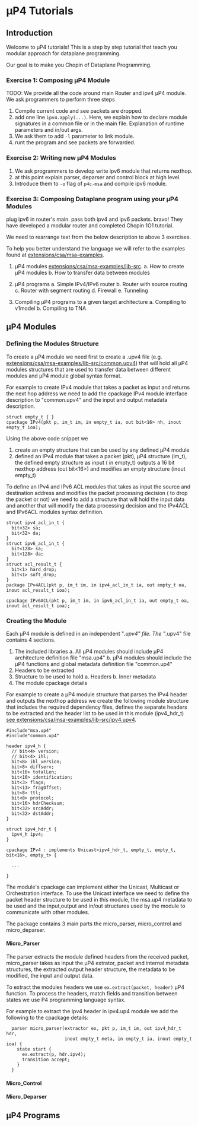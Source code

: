 # μP4 Tutorials

## Introduction 
Welcome to μP4 tutorials! This is a step by step tutorial that teach you modular approach for dataplane programming.

Our goal is to make you Chopin of Dataplane Programming.

### Exercise 1: Composing μP4 Module
TODO: 
We provide all the code around main Router and  ipv4 μP4 module.
We ask programmers to perform three steps
1. Compile current code and see packets are dropped.
2. add one line `ipv4.apply(...)`. Here, we explain how to declare module signatures in a common file or in the main file.
   Explanation of runtime parameters and in/out args.
3. We ask them to add `-l` parameter to link module. 
4. runt the program and see packets are forwarded.

### Exercise 2: Writing new μP4 Modules
1. We ask programmers to develop write ipv6 module that returns  nexthop.
2. at this point explain parser, deparser and control block at high level.
3. Introduce them to `-o` flag of `p4c-msa` and compile ipv6 module.

### Exercise 3: Composing Dataplane program using your μP4 Modules
plug ipv6 in router's main.
pass both ipv4 and ipv6 packets.
bravo! They have developed a modular router and completed Chopin 1O1 tutorial.

We need to rearrange text from the below description to above 3 exercises.





To help you better understand the language we will refer to the examples found at [extensions/csa/msa-examples](https://github.com/cornell-netlab/MicroP4/tree/master/extensions/csa/msa-examples).


  1. μP4 modules [extensions/csa/msa-examples/lib-src](https://github.com/cornell-netlab/MicroP4/tree/master/extensions/csa/msa-examples/lib-src).
     a. How to create μP4 modules 
     b. How to transfer data between modules 

  2. μP4 programs 
     a. Simple IPv4/IPv6 router 
     b. Router with source routing
     c. Router with segment routing 
     d. Firewall 
     e. Tunneling 

  3. Compiling μP4 programs to a given target architecture 
     a. Compiling to v1model 
     b. Compiling to TNA 
     
     
## μP4 Modules

### Defining the Modules Structure 

To create a μP4 module we need first to create a .upv4 file (e.g.  [extensions/csa/msa-examples/lib-src/common.upv4](https://github.com/cornell-netlab/MicroP4/tree/master/extensions/csa/msa-examples/lib-src/comomn.upv4)) that will hold all μP4 modules structures that are used to transfer data between different modules and μP4 module global syntax format. 

For example to create IPv4 module that takes a packet as input and returns the next hop address we need to add the cpackage IPv4 module interface description to "common.upv4" and the input and output metadata description.

```
struct empty_t { }
cpackage IPv4(pkt p, im_t im, in empty_t ia, out bit<16> nh, inout empty_t ioa);
```

Using the above code snippet we 

  1. create an empty structure that can be used by any defined μP4 module
  2. defined an IPv4 module that takes a packet (pkt), μP4 structure (im_t), the defined empty structure as input ( in empty_t) outputs a 16 bit nexthop address (out bit<16>) and modifies an empty structure (inout empty_t) 

To define an IPv4 and IPv6 ACL modules that takes as input the source and destination address and modifies the packet processing decision ( to drop the packet or not) we need to add a structure that will hold the input data and another that will modify the data processing decision and the IPv4ACL and IPv6ACL modules syntax definition. 

```
struct ipv4_acl_in_t {
  bit<32> sa;
  bit<32> da;
} 
struct ipv6_acl_in_t {
  bit<128> sa;
  bit<128> da;
}
struct acl_result_t {
  bit<1> hard_drop;
  bit<1> soft_drop;
}
package IPv4ACL(pkt p, im_t im, in ipv4_acl_in_t ia, out empty_t oa, inout acl_result_t ioa);

cpackage IPv6ACL(pkt p, im_t im, in ipv6_acl_in_t ia, out empty_t oa, inout acl_result_t ioa);
```


### Creating the Module

Each μP4 module is defined in an independent "*.upv4" file. The "*.upv4" file contains 4 sections. 
   1. The included libraries 
     a. All μP4 modules should include μP4 architecture definition file "msa.up4" 
     b. μP4 modules should include the μP4 functions and global metadata definition file "common.up4"
   2. Headers to be extracted 
   3. Structure to be used to hold 
     a. Headers 
     b. Inner metadata 
   4. The module cpackage details

For example to create a μP4 module structure that parses the IPv4 header and outputs the nexthop address we create the following module structure that includes the required dependency files, defines the separate headers to be extracted and the header list to be used in this module (ipv4_hdr_t) [see extensions/csa/msa-examples/lib-src/ipv4.upv4](https://github.com/cornell-netlab/MicroP4/tree/master/extensions/csa/msa-examples/lib-src/ipv4.upv4). 
```
#include"msa.up4"
#include"common.up4"

header ipv4_h {
  // bit<4> version;
  // bit<4> ihl;
  bit<8> ihl_version;
  bit<8> diffserv;
  bit<16> totalLen;
  bit<16> identification;
  bit<3> flags;
  bit<13> fragOffset;
  bit<8> ttl;
  bit<8> protocol;
  bit<16> hdrChecksum;
  bit<32> srcAddr;
  bit<32> dstAddr; 
}

struct ipv4_hdr_t {
  ipv4_h ipv4;
}

cpackage IPv4 : implements Unicast<ipv4_hdr_t, empty_t, empty_t, bit<16>, empty_t> { 

  ...

}
```

The module's cpackage can implement either the Unicast, Multicast or Orchestration interface. To use the Unicast interface we need to define the packet header structure to be used in this module, the msa.up4 metadata to be used and the input,output and in/out structures used by the module to communicate with other modules.

The package contains 3 main parts the micro_parser, micro_control and micro_deparser. 

#### Micro_Parser 

The parser extracts the module defined headers from the received packet, micro_parser takes as input the μP4 extrator, packet and internal metadata structures, the extracted output header structure, the metadata to be modified, the input and output data. 

To extract the modules headers we use ```ex.extract(packet, header)``` μP4 function. To process the headers, match fields and transition between states we use P4 programming language syntax. 

For example to extract the ipv4 header in ipv4.up4 module we add the following to the cpackage details: 
``` 
  parser micro_parser(extractor ex, pkt p, im_t im, out ipv4_hdr_t hdr, 
                      inout empty_t meta, in empty_t ia, inout empty_t ioa) {
    state start {
      ex.extract(p, hdr.ipv4);
      transition accept;
    }
  }
```

#### Micro_Control

#### Micro_Deparser 




## μP4 Programs
